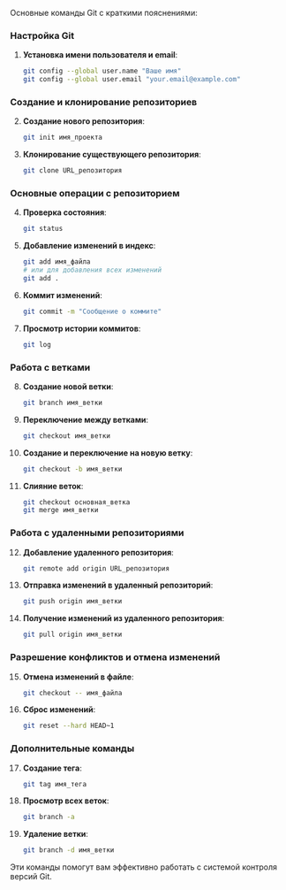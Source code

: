 Основные команды Git с краткими пояснениями:

### Настройка Git
1. **Установка имени пользователя и email**:
   ```sh
   git config --global user.name "Ваше имя"
   git config --global user.email "your.email@example.com"
   ```

### Создание и клонирование репозиториев
2. **Создание нового репозитория**:
   ```sh
   git init имя_проекта
   ```
3. **Клонирование существующего репозитория**:
   ```sh
   git clone URL_репозитория
   ```

### Основные операции с репозиторием
4. **Проверка состояния**:
   ```sh
   git status
   ```
5. **Добавление изменений в индекс**:
   ```sh
   git add имя_файла
   # или для добавления всех изменений
   git add .
   ```
6. **Коммит изменений**:
   ```sh
   git commit -m "Сообщение о коммите"
   ```
7. **Просмотр истории коммитов**:
   ```sh
   git log
   ```

### Работа с ветками
8. **Создание новой ветки**:
   ```sh
   git branch имя_ветки
   ```
9. **Переключение между ветками**:
   ```sh
   git checkout имя_ветки
   ```
10. **Создание и переключение на новую ветку**:
    ```sh
    git checkout -b имя_ветки
    ```
11. **Слияние веток**:
    ```sh
    git checkout основная_ветка
    git merge имя_ветки
    ```

### Работа с удаленными репозиториями
12. **Добавление удаленного репозитория**:
    ```sh
    git remote add origin URL_репозитория
    ```
13. **Отправка изменений в удаленный репозиторий**:
    ```sh
    git push origin имя_ветки
    ```
14. **Получение изменений из удаленного репозитория**:
    ```sh
    git pull origin имя_ветки
    ```

### Разрешение конфликтов и отмена изменений
15. **Отмена изменений в файле**:
    ```sh
    git checkout -- имя_файла
    ```
16. **Сброс изменений**:
    ```sh
    git reset --hard HEAD~1
    ```

### Дополнительные команды
17. **Создание тега**:
    ```sh
    git tag имя_тега
    ```
18. **Просмотр всех веток**:
    ```sh
    git branch -a
    ```
19. **Удаление ветки**:
    ```sh
    git branch -d имя_ветки
    ```

Эти команды помогут вам эффективно работать с системой контроля версий Git.